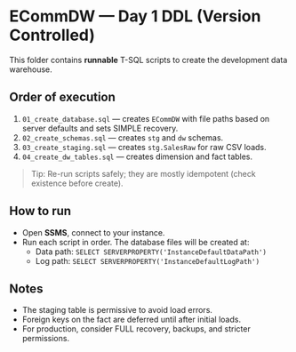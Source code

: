 # ECommDW — Day 1 DDL (Version Controlled)

This folder contains **runnable** T-SQL scripts to create the development data warehouse.

## Order of execution
1. `01_create_database.sql` — creates `ECommDW` with file paths based on server defaults and sets SIMPLE recovery.
2. `02_create_schemas.sql` — creates `stg` and `dw` schemas.
3. `03_create_staging.sql` — creates `stg.SalesRaw` for raw CSV loads.
4. `04_create_dw_tables.sql` — creates dimension and fact tables.

> Tip: Re-run scripts safely; they are mostly idempotent (check existence before create).

## How to run

- Open **SSMS**, connect to your instance.
- Run each script in order. The database files will be created at:
  - Data path: `SELECT SERVERPROPERTY('InstanceDefaultDataPath')`
  - Log path:  `SELECT SERVERPROPERTY('InstanceDefaultLogPath')`

## Notes

- The staging table is permissive to avoid load errors.
- Foreign keys on the fact are deferred until after initial loads.
- For production, consider FULL recovery, backups, and stricter permissions.